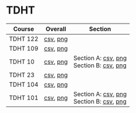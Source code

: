 # TDHT

| Course | Overall | Section |
| ------ | ------- | ------- |
| TDHT 122 | [csv](https://github.com/UCSD-Historical-Enrollment-Data//Users/ryanbatubara/Desktop/2024Spring/blob/main/overall/TDHT%20122.csv), [png](https://raw.githubusercontent.com/UCSD-Historical-Enrollment-Data//Users/ryanbatubara/Desktop/2024Spring/main/plot_overall/TDHT%20122.png) |  |
| TDHT 109 | [csv](https://github.com/UCSD-Historical-Enrollment-Data//Users/ryanbatubara/Desktop/2024Spring/blob/main/overall/TDHT%20109.csv), [png](https://raw.githubusercontent.com/UCSD-Historical-Enrollment-Data//Users/ryanbatubara/Desktop/2024Spring/main/plot_overall/TDHT%20109.png) |  |
| TDHT 10 | [csv](https://github.com/UCSD-Historical-Enrollment-Data//Users/ryanbatubara/Desktop/2024Spring/blob/main/overall/TDHT%2010.csv), [png](https://raw.githubusercontent.com/UCSD-Historical-Enrollment-Data//Users/ryanbatubara/Desktop/2024Spring/main/plot_overall/TDHT%2010.png) | Section A: [csv](https://github.com/UCSD-Historical-Enrollment-Data//Users/ryanbatubara/Desktop/2024Spring/blob/main/section/TDHT%2010_A.csv), [png](https://raw.githubusercontent.com/UCSD-Historical-Enrollment-Data//Users/ryanbatubara/Desktop/2024Spring/main/plot_section/TDHT%2010_A.png)<br>Section B: [csv](https://github.com/UCSD-Historical-Enrollment-Data//Users/ryanbatubara/Desktop/2024Spring/blob/main/section/TDHT%2010_B.csv), [png](https://raw.githubusercontent.com/UCSD-Historical-Enrollment-Data//Users/ryanbatubara/Desktop/2024Spring/main/plot_section/TDHT%2010_B.png) |
| TDHT 23 | [csv](https://github.com/UCSD-Historical-Enrollment-Data//Users/ryanbatubara/Desktop/2024Spring/blob/main/overall/TDHT%2023.csv), [png](https://raw.githubusercontent.com/UCSD-Historical-Enrollment-Data//Users/ryanbatubara/Desktop/2024Spring/main/plot_overall/TDHT%2023.png) |  |
| TDHT 104 | [csv](https://github.com/UCSD-Historical-Enrollment-Data//Users/ryanbatubara/Desktop/2024Spring/blob/main/overall/TDHT%20104.csv), [png](https://raw.githubusercontent.com/UCSD-Historical-Enrollment-Data//Users/ryanbatubara/Desktop/2024Spring/main/plot_overall/TDHT%20104.png) |  |
| TDHT 101 | [csv](https://github.com/UCSD-Historical-Enrollment-Data//Users/ryanbatubara/Desktop/2024Spring/blob/main/overall/TDHT%20101.csv), [png](https://raw.githubusercontent.com/UCSD-Historical-Enrollment-Data//Users/ryanbatubara/Desktop/2024Spring/main/plot_overall/TDHT%20101.png) | Section A: [csv](https://github.com/UCSD-Historical-Enrollment-Data//Users/ryanbatubara/Desktop/2024Spring/blob/main/section/TDHT%20101_A.csv), [png](https://raw.githubusercontent.com/UCSD-Historical-Enrollment-Data//Users/ryanbatubara/Desktop/2024Spring/main/plot_section/TDHT%20101_A.png)<br>Section B: [csv](https://github.com/UCSD-Historical-Enrollment-Data//Users/ryanbatubara/Desktop/2024Spring/blob/main/section/TDHT%20101_B.csv), [png](https://raw.githubusercontent.com/UCSD-Historical-Enrollment-Data//Users/ryanbatubara/Desktop/2024Spring/main/plot_section/TDHT%20101_B.png) |
